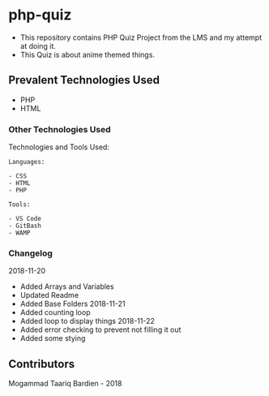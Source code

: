 # php-quiz
- This repository contains PHP Quiz Project from the LMS and my attempt at doing it.
- This Quiz is about anime themed things.

## Prevalent Technologies Used

 - PHP
 - HTML

### Other Technologies Used

Technologies and Tools Used:

```
Languages:

- CSS
- HTML
- PHP

```
```
Tools:

- VS Code
- GitBash
- WAMP

```

### Changelog

2018-11-20
- Added Arrays and Variables
- Updated Readme
- Added Base Folders
2018-11-21
- Added counting loop
- Added loop to display things
2018-11-22
- Added error checking to prevent not filling it out
- Added some stying

## Contributors

Mogammad Taariq Bardien - 2018
